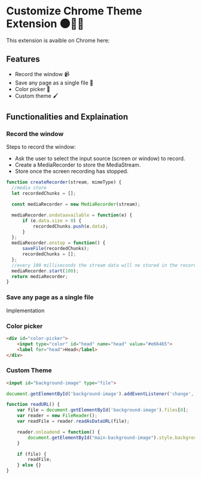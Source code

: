 # Customize Chrome Theme Extension 🌑👩‍💻
This extension is avaible on Chrome here: 

## Features 
<ul> 
  <li> Record the window 📹</li>
  <li> Save any page as a single file 📓 </li>
  <li> Color picker 🎨</li>
  <li> Custom theme 🖌</li>
</ul> 

## Functionalities and Explaination
### Record the window
Steps to record the window:
<ul>
  <li>Ask the user to select the input source (screen or window) to record.  </li>  
  <li>Create a MediaRecorder to store the MediaStream.</li>
  <li>Store once the screen recording has stopped.</li>
</ul>

  ```javascript
  function createRecorder(stream, mimeType) {
    //media store
    let recordedChunks = [];

    const mediaRecorder = new MediaRecorder(stream);

    mediaRecorder.ondataavailable = function(e) {
        if (e.data.size > 0) {
            recordedChunks.push(e.data);
        }
    };
    mediaRecorder.onstop = function() {
        saveFile(recordedChunks);
        recordedChunks = [];
    };
    //every 100 milliseconds the stream data will ne stored in the recordedChunks array
    mediaRecorder.start(100);
    return mediaRecorder;
}
  ```


### Save any page as a single file
Implementation

### Color picker
```html
<div id="color-picker">
    <input type="color" id="head" name="head" value="#e66465">
    <label for="head">Head</label>
</div>
```

### Custom Theme
```html
<input id="background-image" type="file">
```

```javascript
document.getElementById('background-image').addEventListener('change', readURL, true);

function readURL() {
    var file = document.getElementById('background-image').files[0];
    var reader = new FileReader();
    var readFile = reader.readAsDataURL(file);

    reader.onloadend = function() {
        document.getElementById("main-background-image").style.backgroundImage = "url(" + reader.result + ")";
    }

    if (file) {
        readFile;
    } else {}
}
```
